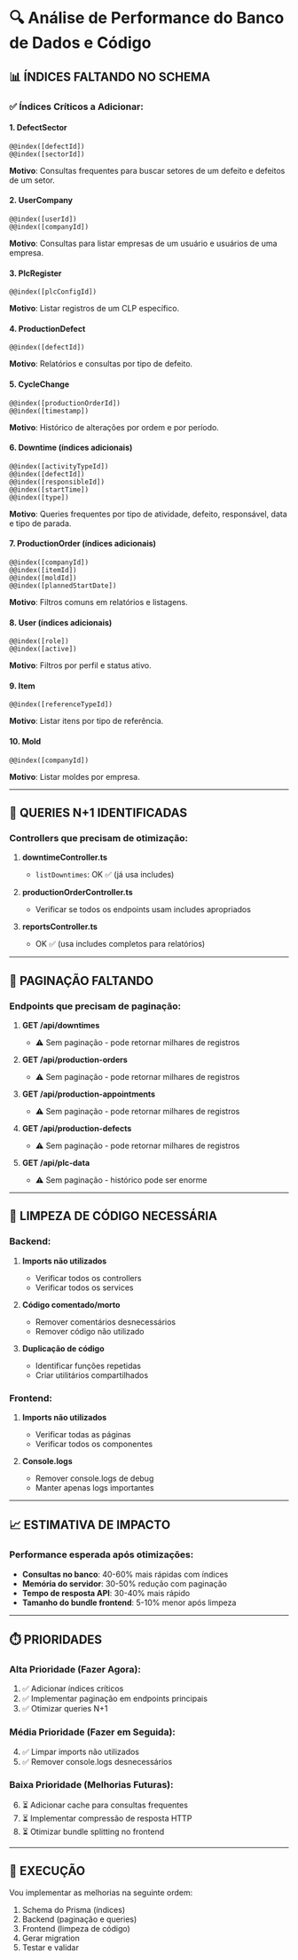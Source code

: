 # 🔍 Análise de Performance do Banco de Dados e Código

## 📊 ÍNDICES FALTANDO NO SCHEMA

### ✅ Índices Críticos a Adicionar:

#### 1. **DefectSector**
```prisma
@@index([defectId])
@@index([sectorId])
```
**Motivo**: Consultas frequentes para buscar setores de um defeito e defeitos de um setor.

#### 2. **UserCompany**
```prisma
@@index([userId])
@@index([companyId])
```
**Motivo**: Consultas para listar empresas de um usuário e usuários de uma empresa.

#### 3. **PlcRegister**
```prisma
@@index([plcConfigId])
```
**Motivo**: Listar registros de um CLP específico.

#### 4. **ProductionDefect**
```prisma
@@index([defectId])
```
**Motivo**: Relatórios e consultas por tipo de defeito.

#### 5. **CycleChange**
```prisma
@@index([productionOrderId])
@@index([timestamp])
```
**Motivo**: Histórico de alterações por ordem e por período.

#### 6. **Downtime** (índices adicionais)
```prisma
@@index([activityTypeId])
@@index([defectId])
@@index([responsibleId])
@@index([startTime])
@@index([type])
```
**Motivo**: Queries frequentes por tipo de atividade, defeito, responsável, data e tipo de parada.

#### 7. **ProductionOrder** (índices adicionais)
```prisma
@@index([companyId])
@@index([itemId])
@@index([moldId])
@@index([plannedStartDate])
```
**Motivo**: Filtros comuns em relatórios e listagens.

#### 8. **User** (índices adicionais)
```prisma
@@index([role])
@@index([active])
```
**Motivo**: Filtros por perfil e status ativo.

#### 9. **Item**
```prisma
@@index([referenceTypeId])
```
**Motivo**: Listar itens por tipo de referência.

#### 10. **Mold**
```prisma
@@index([companyId])
```
**Motivo**: Listar moldes por empresa.

---

## 🚨 QUERIES N+1 IDENTIFICADAS

### Controllers que precisam de otimização:

1. **downtimeController.ts**
   - `listDowntimes`: OK ✅ (já usa includes)
   
2. **productionOrderController.ts**
   - Verificar se todos os endpoints usam includes apropriados
   
3. **reportsController.ts**
   - OK ✅ (usa includes completos para relatórios)

---

## 📄 PAGINAÇÃO FALTANDO

### Endpoints que precisam de paginação:

1. **GET /api/downtimes**
   - ⚠️ Sem paginação - pode retornar milhares de registros
   
2. **GET /api/production-orders**
   - ⚠️ Sem paginação - pode retornar milhares de registros
   
3. **GET /api/production-appointments**
   - ⚠️ Sem paginação - pode retornar milhares de registros
   
4. **GET /api/production-defects**
   - ⚠️ Sem paginação - pode retornar milhares de registros

5. **GET /api/plc-data**
   - ⚠️ Sem paginação - histórico pode ser enorme

---

## 🧹 LIMPEZA DE CÓDIGO NECESSÁRIA

### Backend:

1. **Imports não utilizados**
   - Verificar todos os controllers
   - Verificar todos os services
   
2. **Código comentado/morto**
   - Remover comentários desnecessários
   - Remover código não utilizado

3. **Duplicação de código**
   - Identificar funções repetidas
   - Criar utilitários compartilhados

### Frontend:

1. **Imports não utilizados**
   - Verificar todas as páginas
   - Verificar todos os componentes
   
2. **Console.logs**
   - Remover console.logs de debug
   - Manter apenas logs importantes

---

## 📈 ESTIMATIVA DE IMPACTO

### Performance esperada após otimizações:

- **Consultas no banco**: 40-60% mais rápidas com índices
- **Memória do servidor**: 30-50% redução com paginação
- **Tempo de resposta API**: 30-40% mais rápido
- **Tamanho do bundle frontend**: 5-10% menor após limpeza

---

## ⏱️ PRIORIDADES

### Alta Prioridade (Fazer Agora):
1. ✅ Adicionar índices críticos
2. ✅ Implementar paginação em endpoints principais
3. ✅ Otimizar queries N+1

### Média Prioridade (Fazer em Seguida):
4. ✅ Limpar imports não utilizados
5. ✅ Remover console.logs desnecessários

### Baixa Prioridade (Melhorias Futuras):
6. ⏳ Adicionar cache para consultas frequentes
7. ⏳ Implementar compressão de resposta HTTP
8. ⏳ Otimizar bundle splitting no frontend

---

## 🎯 EXECUÇÃO

Vou implementar as melhorias na seguinte ordem:
1. Schema do Prisma (índices)
2. Backend (paginação e queries)
3. Frontend (limpeza de código)
4. Gerar migration
5. Testar e validar

